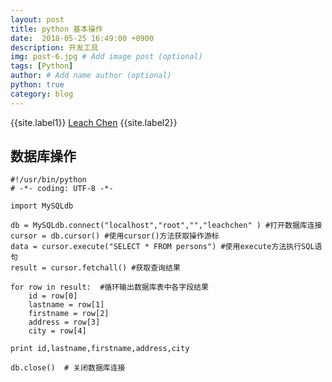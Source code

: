 ```yaml
---
layout: post
title: python 基本操作
date:  2018-05-25 16:49:00 +0900  
description: 开发工具
img: post-6.jpg # Add image post (optional)
tags: [Python]
author: # Add name author (optional)
python: true
category: blog
---
```


{{site.label1}} <a href="https://github.com/leach-chen/leach-chen.github.io/" target="\_blank">Leach Chen</a> {{site.label2}}

## 数据库操作 ##
```
#!/usr/bin/python
# -*- coding: UTF-8 -*-

import MySQLdb

db = MySQLdb.connect("localhost","root","","leachchen" ) #打开数据库连接
cursor = db.cursor() #使用cursor()方法获取操作游标
data = cursor.execute("SELECT * FROM persons") #使用execute方法执行SQL语句
result = cursor.fetchall() #获取查询结果

for row in result:  #循环输出数据库表中各字段结果
    id = row[0]
    lastname = row[1]
    firstname = row[2]
    address = row[3]
    city = row[4]

print id,lastname,firstname,address,city

db.close()  # 关闭数据库连接
```
